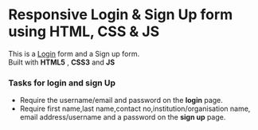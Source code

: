 # Responsive Login & Sign Up form using HTML, CSS & JS

This is a [Login](https://github.com/mdshoeb2050) form and a Sign up form.  
Built with **HTML5** , **CSS3** and **JS**

### Tasks for login and sign Up

* Require the username/email and password on the **login** page.
* Require first name,last name,contact no,institution/organisation name, email address/username and a password on the **sign up** page.
